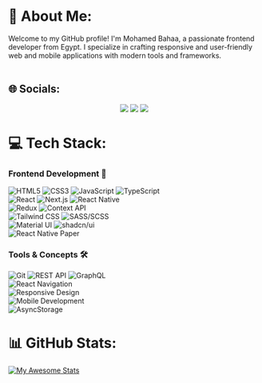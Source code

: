# 💫 About Me:
Welcome to my GitHub profile! I'm Mohamed Bahaa, a passionate frontend developer from Egypt. I specialize in crafting responsive and user-friendly web and mobile applications with modern tools and frameworks.<br><br>

## 🌐 Socials:
<p align="center">
  <a href="https://linkedin.com/in/yourprofile"><img src="https://skillicons.dev/icons?i=linkedin" /></a>
  <a href="mailto:your.email@example.com"><img src="https://skillicons.dev/icons?i=gmail" /></a>
  <a href="https://twitter.com/yourprofile"><img src="https://skillicons.dev/icons?i=twitter" /></a>
</p>

# 💻 Tech Stack:
### Frontend Development 🚀
![HTML5](https://img.shields.io/badge/html5-%23E34F26.svg?style=for-the-badge&logo=html5&logoColor=white) 
![CSS3](https://img.shields.io/badge/css3-%231572B6.svg?style=for-the-badge&logo=css3&logoColor=white) 
![JavaScript](https://img.shields.io/badge/javascript-%23323330.svg?style=for-the-badge&logo=javascript&logoColor=%23F7DF1E) 
![TypeScript](https://img.shields.io/badge/typescript-%23007ACC.svg?style=for-the-badge&logo=typescript&logoColor=white)  
![React](https://img.shields.io/badge/react-%2320232a.svg?style=for-the-badge&logo=react&logoColor=%2361DAFB) 
![Next.js](https://img.shields.io/badge/Next.js-000000?style=for-the-badge&logo=next.js&logoColor=white) 
![React Native](https://img.shields.io/badge/react%20native-%2320232a.svg?style=for-the-badge&logo=react&logoColor=%2361DAFB)  
![Redux](https://img.shields.io/badge/redux-%23593d88.svg?style=for-the-badge&logo=redux&logoColor=white) 
![Context API](https://img.shields.io/badge/context%20api-%2320232a.svg?style=for-the-badge&logo=react&logoColor=%2361DAFB)  
![Tailwind CSS](https://img.shields.io/badge/tailwindcss-%2338B2AC.svg?style=for-the-badge&logo=tailwind-css&logoColor=white) 
![SASS/SCSS](https://img.shields.io/badge/sass-%23CC6699.svg?style=for-the-badge&logo=sass&logoColor=white)  
![Material UI](https://img.shields.io/badge/material%20ui-%230081CB.svg?style=for-the-badge&logo=material-ui&logoColor=white) 
![shadcn/ui](https://img.shields.io/badge/shadcn%2Fui-000000?style=for-the-badge&logo=shadcn&logoColor=white)  
![React Native Paper](https://img.shields.io/badge/react%20native%20paper-%234A90E2.svg?style=for-the-badge&logo=react&logoColor=white)

### Tools & Concepts 🛠️
![Git](https://img.shields.io/badge/git-%23F05033.svg?style=for-the-badge&logo=git&logoColor=white) 
![REST API](https://img.shields.io/badge/rest%20api-%23000000.svg?style=for-the-badge&logo=rest&logoColor=white) 
![GraphQL](https://img.shields.io/badge/graphql-%23E10098.svg?style=for-the-badge&logo=graphql&logoColor=white)  
![React Navigation](https://img.shields.io/badge/react%20navigation-%2320232a.svg?style=for-the-badge&logo=react&logoColor=%2361DAFB)  
![Responsive Design](https://img.shields.io/badge/responsive%20design-%2300C7B7.svg?style=for-the-badge&logo=responsive-design&logoColor=white)  
![Mobile Development](https://img.shields.io/badge/mobile%20development-%234285F4.svg?style=for-the-badge&logo=mobile&logoColor=white)  
![AsyncStorage](https://img.shields.io/badge/asyncstorage-%23FFCA28.svg?style=for-the-badge&logo=react&logoColor=black)

# 📊 GitHub Stats:
[![My Awesome Stats](https://github-readme-stats.vercel.app/api?username=Mowaah&show_icons=true&count_private=true&include_all_commits=true&theme=radical&hide_border=true)](https://github.com/anuraghazra/github-readme-stats)<br/>

